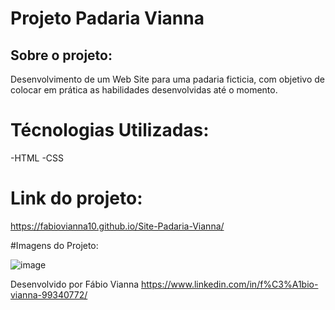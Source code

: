 
# Projeto Padaria Vianna

## Sobre o projeto:

Desenvolvimento de um Web Site para uma padaria ficticia, com objetivo de colocar em prática as habilidades desenvolvidas até o momento.


# Técnologias Utilizadas:

-HTML
-CSS


# Link do projeto:

https://fabiovianna10.github.io/Site-Padaria-Vianna/

#Imagens do Projeto:


![image](https://user-images.githubusercontent.com/88548832/154270304-7ff3d085-7b3e-45b5-8e42-c9207e26b30c.png)


Desenvolvido por Fábio Vianna https://www.linkedin.com/in/f%C3%A1bio-vianna-99340772/

